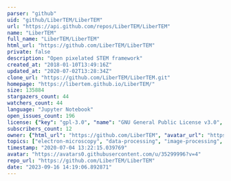 ```yaml
---
parser: "github"
uid: "github/LiberTEM/LiberTEM"
url: "https://api.github.com/repos/LiberTEM/LiberTEM"
name: "LiberTEM"
full_name: "LiberTEM/LiberTEM"
html_url: "https://github.com/LiberTEM/LiberTEM"
private: false
description: "Open pixelated STEM framework"
created_at: "2018-01-10T13:49:16Z"
updated_at: "2020-07-02T13:28:34Z"
clone_url: "https://github.com/LiberTEM/LiberTEM.git"
homepage: "https://libertem.github.io/LiberTEM/"
size: 135884
stargazers_count: 44
watchers_count: 44
language: "Jupyter Notebook"
open_issues_count: 196
license: {"key": "gpl-3.0", "name": "GNU General Public License v3.0", "spdx_id": "GPL-3.0", "url": "https://api.github.com/licenses/gpl-3.0", "node_id": "MDc6TGljZW5zZTk="}
subscribers_count: 12
owner: {"html_url": "https://github.com/LiberTEM", "avatar_url": "https://avatars0.githubusercontent.com/u/35299996?v=4", "login": "LiberTEM", "type": "Organization"}
topics: ["electron-microscopy", "data-processing", "image-processing", "python"]
timestamp: "2020-07-04 13:22:15.039769"
avatar: "https://avatars0.githubusercontent.com/u/35299996?v=4"
repo_url: "https://github.com/LiberTEM/LiberTEM"
date: "2023-09-16 14:19:06.892871"
---
```

